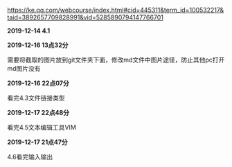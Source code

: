 https://ke.qq.com/webcourse/index.html#cid=445311&term_id=100532217&taid=3892657709828991&vid=5285890794147766701

**2019-12-14	4.1**

**2019-12-16    13点32分**

需要将截取的图片放到git文件夹下面，修改md文件中图片途径，防止其他pc打开md图片没有

**2019-12-16   22点07分**

看完4.3文件链接类型

**2019-12-17   22点48分**

看完4.5文本编辑工具VIM

**2019-12-17 21点47分**

4.6看完输入输出

